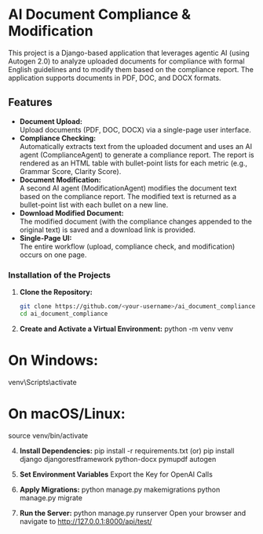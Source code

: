 # AI Document Compliance & Modification

This project is a Django-based application that leverages agentic AI (using Autogen 2.0) to analyze uploaded documents for compliance with formal English guidelines and to modify them based on the compliance report. The application supports documents in PDF, DOC, and DOCX formats.

## Features
- **Document Upload:**  
  Upload documents (PDF, DOC, DOCX) via a single-page user interface.
- **Compliance Checking:**  
  Automatically extracts text from the uploaded document and uses an AI agent (ComplianceAgent) to generate a compliance report. The report is rendered as an HTML table with bullet-point lists for each metric (e.g., Grammar Score, Clarity Score).
- **Document Modification:**  
  A second AI agent (ModificationAgent) modifies the document text based on the compliance report. The modified text is returned as a bullet-point list with each bullet on a new line.
- **Download Modified Document:**  
  The modified document (with the compliance changes appended to the original text) is saved and a download link is provided.
- **Single-Page UI:**  
  The entire workflow (upload, compliance check, and modification) occurs on one page.

### Installation of the Projects
1. **Clone the Repository:**
   ```bash
   git clone https://github.com/<your-username>/ai_document_compliance.git
   cd ai_document_compliance

2. **Create and Activate a Virtual Environment:**
python -m venv venv
# On Windows:
venv\Scripts\activate
# On macOS/Linux:
source venv/bin/activate

4. **Install Dependencies:**
pip install -r requirements.txt
(or)
pip install django djangorestframework python-docx pymupdf autogen

6. **Set Environment Variables**
Export the Key for OpenAI Calls

8. **Apply Migrations:**
python manage.py makemigrations
python manage.py migrate

10. **Run the Server:**
python manage.py runserver
Open your browser and navigate to http://127.0.0.1:8000/api/test/

